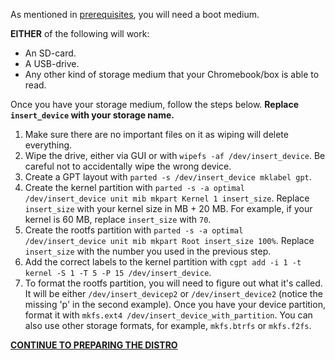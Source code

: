 As mentioned in [prerequisites](prerequisites), you will need a boot medium.

**EITHER** of the following will work:
* An SD-card.
* A USB-drive.
* Any other kind of storage medium that your Chromebook/box is able to read.

Once you have your storage medium, follow the steps below. **Replace `insert_device` with your storage name.**

1. Make sure there are no important files on it as wiping will delete everything.
2. Wipe the drive, either via GUI or with `wipefs -af /dev/insert_device`. Be careful not to accidentally wipe the wrong device.
3. Create a GPT layout with `parted -s /dev/insert_device mklabel gpt`.
4. Create the kernel partition with `parted -s -a optimal /dev/insert_device unit mib mkpart Kernel 1 insert_size`. Replace `insert_size` with your kernel size in MB + 20 MB. For example, if your kernel is 60 MB, replace `insert_size` with `70`.
5. Create the rootfs partition with `parted -s -a optimal /dev/insert_device unit mib mkpart Root insert_size 100%`. Replace `insert_size` with the number you used in the previous step.
6. Add the correct labels to the kernel partition with `cgpt add -i 1 -t kernel -S 1 -T 5 -P 15 /dev/insert_device`.
7. To format the rootfs partition, you will need to figure out what it's called. It will be either `/dev/insert_devicep2` or `/dev/insert_device2` (notice the missing 'p' in the second example). Once you have your device partition, format it with `mkfs.ext4 /dev/insert_device_with_partition`. You can also use other storage formats, for example, `mkfs.btrfs` or `mkfs.f2fs`.

**[CONTINUE TO PREPARING THE DISTRO](Preparing-the-distro)**
